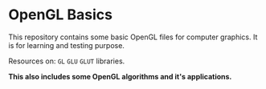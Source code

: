 # OpenGL Basics

This repository contains some basic OpenGL files for computer graphics. It is
for learning and testing purpose.

Resources on: `GL` `GLU` `GLUT` libraries.

**This also includes some OpenGL algorithms and it's applications.**
